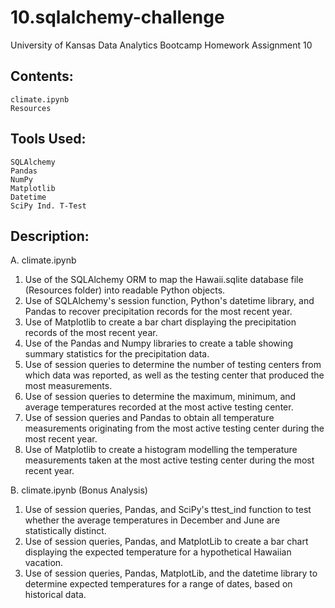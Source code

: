 # 10.sqlalchemy-challenge
University of Kansas Data Analytics Bootcamp Homework Assignment 10

## Contents:
    climate.ipynb
    Resources

## Tools Used:
    SQLAlchemy
    Pandas
    NumPy
    Matplotlib
    Datetime
    SciPy Ind. T-Test

## Description:
A. climate.ipynb

1. Use of the SQLAlchemy ORM to map the Hawaii.sqlite database file (Resources folder) into readable Python objects.
2. Use of SQLAlchemy's session function, Python's datetime library, and Pandas to recover precipitation records for the most recent year.
3. Use of Matplotlib to create a bar chart displaying the precipitation records of the most recent year.
4. Use of the Pandas and Numpy libraries to create a table showing summary statistics for the precipitation data.
5. Use of session queries to determine the number of testing centers from which data was reported, as well as the testing center that produced the most measurements. 
6. Use of session queries to determine the maximum, minimum, and average temperatures recorded at the most active testing center.
7. Use of session queries and Pandas to obtain all temperature measurements originating from the most active testing center during the most recent year.
8. Use of Matplotlib to create a histogram modelling the temperature measurements taken at the most active testing center during the most recent year.

B. climate.ipynb (Bonus Analysis)

1. Use of session queries, Pandas, and SciPy's ttest_ind function to test whether the average temperatures in December and June are statistically distinct.
2. Use of session queries, Pandas, and MatplotLib to create a bar chart displaying the expected temperature for a hypothetical Hawaiian vacation.
3. Use of session queries, Pandas, MatplotLib, and the datetime library to determine expected temperatures for a range of dates, based on historical data.

